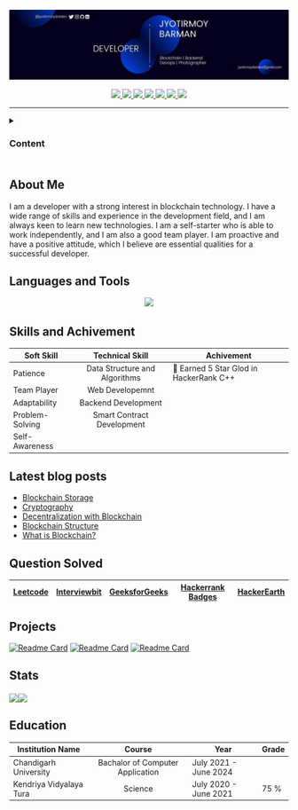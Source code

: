 ![banner](pic/banner.jpg)

<p align="center">
  <a href="mailto:jyotirmoydotdev@gmail.com"> 
   <img src="https://img.shields.io/badge/Gmail-D14836?style=for-the-badge&logo=gmail&logoColor=white">
  </a>
  <a href="https://twitter.com/jyotirmoydotdev">
    <img src="https://img.shields.io/badge/Twitter-1DA1F2?style=for-the-badge&logo=twitter&logoColor=white">
  </a>
  <a href="https://instagram.com/jyotirmoydotdev">
   <img src="https://img.shields.io/badge/Instagram-E4405F?style=for-the-badge&logo=instagram&logoColor=white">
  </a>
  <a href="https://github.com/jyotirmoydotdev">
   <img src="https://img.shields.io/badge/Github-black?style=for-the-badge&logo=github&logoColor=white">
  </a>
  <a href="https://www.linkedin.com/in/jyotirmoydotdev/">
    <img src="https://img.shields.io/badge/LinkedIn-0077B5?style=for-the-badge&logo=linkedin&logoColor=white">
  </a>
  <a href="https://jyotirmoy.hashnode.dev">
    <img src="https://img.shields.io/badge/Hashnode-2962FF?style=for-the-badge&logo=hashnode&logoColor=white">
  </a>
  <a href="https://opensea.io/jyotirmoydotdev">
    <img src="https://img.shields.io/badge/opensea-407FDB?style=for-the-badge&logo=opensea&logoColor=white">
  </a>
<hr>

<details><summary><h3>Content<h3></summary>

- [About Me](#about-me)
- [Languages and Tools](#languages-and-tools)
- [Skills and Achivement](#skills-and-achivement)
- [Latest blog posts](#latest-blog-posts)
- [Question Solved](#question-solved)
- [Projects](#projects)
- [Stats](#stats)
- [Education](#education)

</details>

## About Me
<p>
I am a developer with a strong interest in blockchain technology. I have a wide range of skills and experience in the development field, and I am always keen to learn new technologies. I am a self-starter who is able to work independently, and I am also a good team player. I am proactive and have a positive attitude, which I believe are essential qualities for a successful developer.
</p>
</details>

## Languages and Tools
<p align="center">
  <a href=#>
    <img src="https://skillicons.dev/icons?i=c,cpp,solidity,python,markdown,html,css,tailwind,mysql,docker,bash,git,github,linux,firebase" /> <!-- Skills image -->
  </a>
</p>

## Skills and Achivement
| Soft Skill | Technical Skill | Achivement |
| - | :-:  | - | 
| Patience |  Data Structure and Algorithms|🥇 Earned 5 Star Glod in HackerRank C++
| Team Player | Web Developemnt | 
| Adaptability | Backend Development |
| Problem-Solving | Smart Contract Development |
| Self-Awareness | <!--Microservices--> |

## Latest blog posts 
<!-- BLOG-POST-LIST:START -->
- [Blockchain Storage](https://jyotirmoy.dev/blockchain-storage)
- [Cryptography](https://jyotirmoy.dev/cryptography)
- [Decentralization with Blockchain](https://jyotirmoy.dev/decentralization-with-blockchain)
- [Blockchain Structure](https://jyotirmoy.dev/blockchain-structure)
- [What is Blockchain?](https://jyotirmoy.dev/what-is-blockchain)
<!-- BLOG-POST-LIST:END -->
  
## Question Solved

| [Leetcode](https://leetcode.com/jyotirmoydotdev/) | [Interviewbit](https://interviewbit.com/profile/jyotirmoydotdev/solved-problems) | [GeeksforGeeks](https://auth.geeksforgeeks.org/user/jyotirmoydotdev/practice) | [Hackerrank Badges](https://www.hackerrank.com/jyotirmoydotdev)| [HackerEarth](https://www.hackerearth.com/@jyotirmoydotdev) |
|-|-|-|-|-|
  


## Projects

[![Readme Card](https://github-readme-stats.vercel.app/api/pin/?username=jyotirmoydotdev&repo=project-hello-world&layout=compact&theme=discord_old_blurple&hide_border=true)](https://github.com/jyotirmoydotdev/project-hello-world/)
[![Readme Card](https://github-readme-stats.vercel.app/api/pin/?username=jyotirmoydotdev&repo=whatsappme&layout=compact&theme=discord_old_blurple&hide_border=true)](https://github.com/jyotirmoydotdev/whatsappme/)
[![Readme Card](https://github-readme-stats.vercel.app/api/pin/?username=jyotirmoydotdev&repo=tic-tac-toe&layout=compact&theme=discord_old_blurple&hide_border=true)](https://github.com/jyotirmoydotdev/tic-tac-toe/)

## Stats

<p align="center">

<img align="center" src="https://github-readme-stats.vercel.app/api/top-langs/?username=jyotirmoydotdev&layout=compact&theme=discord_old_blurple&hide_border=true"><img align="center" src="https://github-readme-stats.vercel.app/api?username=jyotirmoydotdev&theme=discord_old_blurple&hide_border=true">

</p>

## Education
| Institution Name | Course | Year | Grade |
| - | :-: | -| -|
| Chandigarh University | Bachalor of Computer Application | July 2021 - June 2024 | |
| Kendriya Vidyalaya Tura | Science | July 2020 - June 2021 | 75 % |
